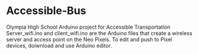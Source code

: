 # Accessible-Bus
Olympia High School Arduino project for Accessible Transportation
Server_wifi.ino and client_wifi.ino are the Arduino files that create a wireless server and access point on the Neo Pixels. To edit and push to Pixel devices, doiwnload and use Arduino editor. 

